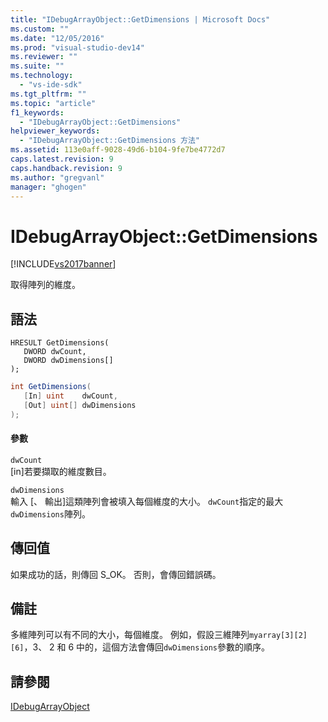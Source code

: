 ```yaml
---
title: "IDebugArrayObject::GetDimensions | Microsoft Docs"
ms.custom: ""
ms.date: "12/05/2016"
ms.prod: "visual-studio-dev14"
ms.reviewer: ""
ms.suite: ""
ms.technology: 
  - "vs-ide-sdk"
ms.tgt_pltfrm: ""
ms.topic: "article"
f1_keywords: 
  - "IDebugArrayObject::GetDimensions"
helpviewer_keywords: 
  - "IDebugArrayObject::GetDimensions 方法"
ms.assetid: 113e0aff-9028-49d6-b104-9fe7be4772d7
caps.latest.revision: 9
caps.handback.revision: 9
ms.author: "gregvanl"
manager: "ghogen"
---
```

# IDebugArrayObject::GetDimensions
[!INCLUDE[vs2017banner](../../../code-quality/includes/vs2017banner.md)]

取得陣列的維度。  
  
## 語法  
  
```cpp#  
HRESULT GetDimensions(   
   DWORD dwCount,  
   DWORD dwDimensions[]  
);  
```  
  
```c#  
int GetDimensions(  
   [In] uint    dwCount,   
   [Out] uint[] dwDimensions  
);  
```  
  
#### 參數  
 `dwCount`  
 \[in\]若要擷取的維度數目。  
  
 `dwDimensions`  
 輸入 \[、 輸出\]這類陣列會被填入每個維度的大小。  `dwCount`指定的最大`dwDimensions`陣列。  
  
## 傳回值  
 如果成功的話，則傳回 S\_OK。 否則，會傳回錯誤碼。  
  
## 備註  
 多維陣列可以有不同的大小，每個維度。  例如，假設三維陣列`myarray[3][2][6]`，3、 2 和 6 中的，這個方法會傳回`dwDimensions`參數的順序。  
  
## 請參閱  
 [IDebugArrayObject](../../../extensibility/debugger/reference/idebugarrayobject.md)
